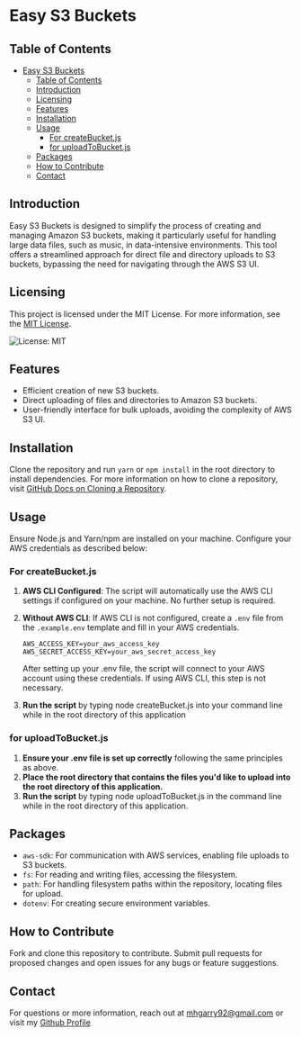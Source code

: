# Easy S3 Buckets

## Table of Contents

- [Easy S3 Buckets](#easy-s3-buckets)
  - [Table of Contents](#table-of-contents)
  - [Introduction](#introduction)
  - [Licensing](#licensing)
  - [Features](#features)
  - [Installation](#installation)
  - [Usage](#usage)
    - [For createBucket.js](#for-createbucketjs)
    - [for uploadToBucket.js](#for-uploadtobucketjs)
  - [Packages](#packages)
  - [How to Contribute](#how-to-contribute)
  - [Contact](#contact)

## Introduction

Easy S3 Buckets is designed to simplify the process of creating and managing Amazon S3 buckets, making it particularly useful for handling large data files, such as music, in data-intensive environments. This tool offers a streamlined approach for direct file and directory uploads to S3 buckets, bypassing the need for navigating through the AWS S3 UI.

## Licensing

This project is licensed under the MIT License. For more information, see the [MIT License](https://opensource.org/licenses/MIT).

![License: MIT](https://img.shields.io/badge/License-MIT-yellow.svg)

## Features

- Efficient creation of new S3 buckets.
- Direct uploading of files and directories to Amazon S3 buckets.
- User-friendly interface for bulk uploads, avoiding the complexity of AWS S3 UI.

## Installation

Clone the repository and run `yarn` or `npm install` in the root directory to install dependencies. For more information on how to clone a repository, visit [GitHub Docs on Cloning a Repository](https://docs.github.com/en/repositories/creating-and-managing-repositories/cloning-a-repository).

## Usage

Ensure Node.js and Yarn/npm are installed on your machine. Configure your AWS credentials as described below:

### For createBucket.js

1. **AWS CLI Configured**: The script will automatically use the AWS CLI settings if configured on your machine. No further setup is required.

2. **Without AWS CLI**: If AWS CLI is not configured, create a `.env` file from the `.example.env` template and fill in your AWS credentials.

   ```plaintext
   AWS_ACCESS_KEY=your_aws_access_key
   AWS_SECRET_ACCESS_KEY=your_aws_secret_access_key
   ```

   After setting up your .env file, the script will connect to your AWS account using these credentials. If using AWS CLI, this step is not necessary.

3. **Run the script** by typing node createBucket.js into your command line while in the root directory of this application

### for uploadToBucket.js

1. **Ensure your .env file is set up correctly** following the same principles as above.
2. **Place the root directory that contains the files you'd like to upload into the root directory of this application.**
3. **Run the script** by typing node uploadToBucket.js in the command line while in the root directory of this application.

## Packages

- `aws-sdk`: For communication with AWS services, enabling file uploads to S3 buckets.
- `fs`: For reading and writing files, accessing the filesystem.
- `path`: For handling filesystem paths within the repository, locating files for upload.
- `dotenv`: For creating secure environment variables.

## How to Contribute

Fork and clone this repository to contribute. Submit pull requests for proposed changes and open issues for any bugs or feature suggestions.

## Contact

For questions or more information, reach out at <mhgarry92@gmail.com> or visit my [Github Profile](https://github.com/mhgarry)
